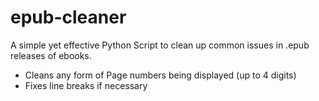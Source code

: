 # epub-cleaner
A simple yet effective Python Script to clean up common issues in .epub releases of ebooks.

- Cleans any form of Page numbers being displayed (up to 4 digits)
- Fixes line breaks if necessary